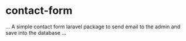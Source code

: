 # contact-form
...
A simple contact form laravel package to send email to the admin and save into the database
...
